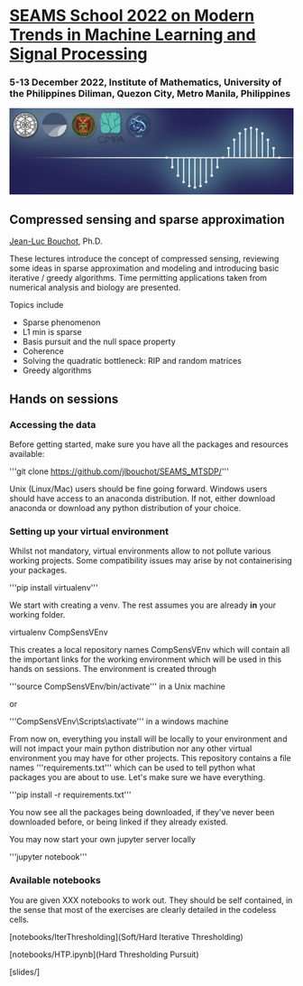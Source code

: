 # [SEAMS School 2022 on Modern Trends in Machine Learning and Signal Processing](https://math.upd.edu.ph/seamsschoolmanila2022)
### 5-13 December 2022, Institute of Mathematics, University of the Philippines Diliman, Quezon City, Metro Manila, Philippines

![school banner](mtsdp.jpg)

## Compressed sensing and sparse approximation 
[Jean-Luc Bouchot](jlbouchot.github.io), Ph.D.

These lectures introduce the concept of compressed sensing, reviewing some ideas in sparse approximation and modeling and introducing basic iterative / greedy algorithms. 
Time permitting applications taken from numerical analysis and biology are presented. 

Topics include 
* Sparse phenomenon 
* L1 min is sparse
* Basis pursuit and the null space property 
* Coherence 
* Solving the quadratic bottleneck: RIP and random matrices 
* Greedy algorithms 

## Hands on sessions

### Accessing the data

Before getting started, make sure you have all the packages and resources available: 

'''git clone https://github.com/jlbouchot/SEAMS_MTSDP/'''

Unix (Linux/Mac) users should be fine going forward. 
Windows users should have access to an anaconda distribution. If not, either download anaconda or download any python distribution of your choice. 

### Setting up your virtual environment

Whilst not mandatory, virtual environments allow to not pollute various working projects. 
Some compatibility issues may arise by not containerising your packages. 

'''pip install virtualenv'''

We start with creating a venv. The rest assumes you are already **in** your working folder. 


virtualenv CompSensVEnv 

This creates a local repository names CompSensVEnv which will contain all the important links for the working environment which will be used in this hands on sessions. 
The environment is created through 

'''source CompSensVEnv/bin/activate''' in a Unix machine

or 

'''CompSensVEnv\Scripts\activate''' in a windows machine

From now on, everything you install will be locally to your environment and will not impact your main python distribution nor any other virtual environment you may have for other projects. 
This repository contains a file names '''requirements.txt''' which can be used to tell python what packages you are about to use. 
Let's make sure we have everything. 

'''pip install -r requirements.txt'''

You now see all the packages being downloaded, if they've never been downloaded before, or being linked if they already existed. 

You may now start your own jupyter server locally 

'''jupyter notebook''' 

### Available notebooks

You are given XXX notebooks to work out. They should be self contained, in the sense that most of the exercises are clearly detailed in the codeless cells.

[notebooks/IterThresholding](Soft/Hard Iterative Thresholding)

[notebooks/HTP.ipynb](Hard Thresholding Pursuit)

[slides/]